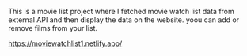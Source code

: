 This is a movie list project where I fetched movie watch list data from          
external API and then display the data on the website. yoou can add or remove films from your list.                                                                                                                                                                                                                                                                                                                                                                                                                                                                                                                                                                                                                                                                                                                                                     
 
https://moviewatchlist1.netlify.app/      
